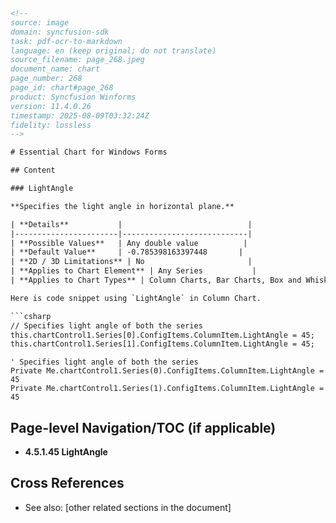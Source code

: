 ```html
<!-- 
source: image
domain: syncfusion-sdk
task: pdf-ocr-to-markdown
language: en (keep original; do not translate)
source_filename: page_268.jpeg
document_name: chart
page_number: 268
page_id: chart#page_268
product: Syncfusion Winforms
version: 11.4.0.26
timestamp: 2025-08-09T03:32:24Z
fidelity: lossless
-->

# Essential Chart for Windows Forms

## Content

### LightAngle

**Specifies the light angle in horizontal plane.**

| **Details**           |                            |
|-----------------------|----------------------------|
| **Possible Values**   | Any double value          |
| **Default Value**     | -0.785398163397448       |
| **2D / 3D Limitations** | No                       |
| **Applies to Chart Element** | Any Series           |
| **Applies to Chart Types** | Column Charts, Bar Charts, Box and Whisker Chart, Gantt Chart, Histogram Chart, Tornado Chart, Polar and Radar Chart, Candle Chart, Hilo Chart(3D), HiloOpenClose(3D) |

Here is code snippet using `LightAngle` in Column Chart.

```csharp
// Specifies light angle of both the series
this.chartControl1.Series[0].ConfigItems.ColumnItem.LightAngle = 45;
this.chartControl1.Series[1].ConfigItems.ColumnItem.LightAngle = 45;
```

```vb.net
' Specifies light angle of both the series
Private Me.chartControl1.Series(0).ConfigItems.ColumnItem.LightAngle = 45
Private Me.chartControl1.Series(1).ConfigItems.ColumnItem.LightAngle = 45
```

## Page-level Navigation/TOC (if applicable)
- **4.5.1.45 LightAngle**

## Cross References
- See also: [other related sections in the document]

<!-- tags: [Essential Chart, Windows Forms, LightAngle, Chart Elements, Syncfusion Winforms, 11.4.0.26] keywords: [LightAngle, default values, chart types, series, column charts, 2D/3D limitations, code snippet] -->
```